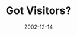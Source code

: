 ---
layout: message
category: message
series: "Got Christmas?"
title: "Got Visitors?"
date: 2002-12-14
message_id: 251
---